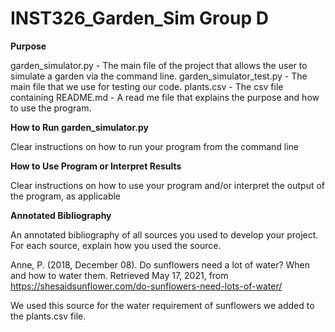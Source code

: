 # INST326_Garden_Sim Group D

**Purpose**

garden_simulator.py - The main file of the project that allows the user to simulate a garden via the command line.
garden_simulator_test.py - The main file that we use for testing our code.
plants.csv - The csv file containing 
README.md - A read me file that explains the purpose and how to use the program.


**How to Run garden_simulator.py**

Clear instructions on how to run your program from the command line

**How to Use Program or Interpret Results**

Clear instructions on how to use your program and/or interpret the output of the program, as applicable

**Annotated Bibliography**

An annotated bibliography of all sources you used to develop your project. For each source, explain how you used the source.

Anne, P. (2018, December 08). Do sunflowers need a lot of water? When and how to water them. Retrieved May 17, 2021, from https://shesaidsunflower.com/do-sunflowers-need-lots-of-water/

   We used this source for the water requirement of sunflowers we added to the plants.csv file. 
   


   

